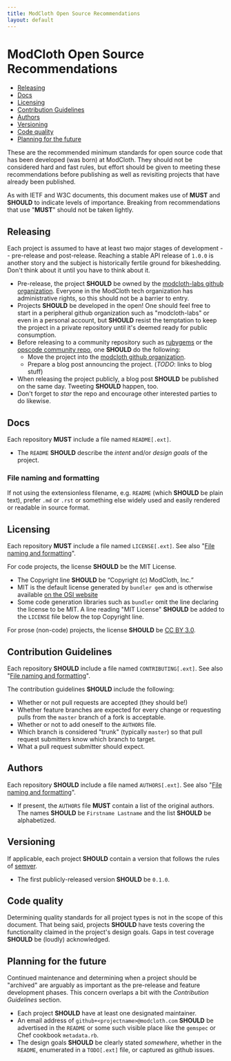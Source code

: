 ```yaml
---
title: ModCloth Open Source Recommendations
layout: default
---
```


ModCloth Open Source Recommendations
====================================

 - [Releasing](#releasing)
 - [Docs](#docs)
 - [Licensing](#licensing)
 - [Contribution Guidelines](#contribution-guidelines)
 - [Authors](#authors)
 - [Versioning](#versioning)
 - [Code quality](#code-quality)
 - [Planning for the future](#planning-for-the-future)

These are the recommended minimum standards for open source code that
has been developed (was born) at ModCloth.  They should not be
considered hard and fast rules, but effort should be given to meeting
these recommendations before publishing as well as revisiting projects
that have already been published.

As with IETF and W3C documents, this document makes use of **MUST** and
**SHOULD** to indicate levels of importance.  Breaking from
recommendations that use "**MUST**" should not be taken lightly.

## <a id="releasing"></a>Releasing

Each project is assumed to have at least two major stages of development
-- pre-release and post-release.  Reaching a stable API release of
`1.0.0` is another story and the subject is historically fertile ground
for bikeshedding.  Don't think about it until you have to think about
it.

  - Pre-release, the project **SHOULD** be owned by the [modcloth-labs
  github organization](https://github.com/modcloth-labs).  Everyone in
  the ModCloth tech organization has administrative rights, so this should
  not be a barrier to entry.
  - Projects **SHOULD** be developed in the open!  One should feel free
  to start in a peripheral github organization such as "modcloth-labs"
  or even in a personal account, but **SHOULD** resist the temptation to
  keep the project in a private repository until it's deemed ready for
  public consumption.
  - Before releasing to a community repository such as
  [rubygems](https://rubygems.org) or the [opscode community
  repo](http://community.opscode.com/), one **SHOULD** do the following:
      - Move the project into the [modcloth github organization](http://github.com/modcloth).
      - Prepare a blog post announcing the project.
      (*TODO*: links to blog stuff)
  - When releasing the project publicly, a blog post **SHOULD** be
  published on the same day.  Tweeting **SHOULD** happen, too.
  - Don't forget to *star* the repo and encourage other interested parties
  to do likewise.

## <a id="docs"></a>Docs

Each repository **MUST** include a file named `README[.ext]`.

  - The `README` **SHOULD** describe the *intent* and/or *design goals*
  of the project.

### <a id="file-naming-and-formatting"></a>File naming and formatting

If not using the extensionless filename, e.g. `README` (which **SHOULD**
be plain text), prefer `.md` or `.rst` or something else widely used and
easily rendered or readable in source format.

## <a id="licensing"></a>Licensing

Each repository **MUST** include a file named `LICENSE[.ext]`.
See also "[File naming and formatting](#file-naming-and-formatting)".

For code projects, the license **SHOULD** be the MIT License.

  - The Copyright line **SHOULD** be <q>Copyright (c) ModCloth, Inc.</q>
  - MIT is the default license generated by `bundler gem` and is
  otherwise available
  [on the OSI website](http://opensource.org/licenses/MIT)
  - Some code generation libraries such as `bundler` omit the line
  declaring the license to be MIT.  A line reading "MIT License"
  **SHOULD** be added to the `LICENSE` file below the top Copyright
  line.

For prose (non-code) projects, the license **SHOULD** be
[CC BY 3.0](http://creativecommons.org/licenses/by/3.0/).

## <a id="contribution-guidelines"></a>Contribution Guidelines

Each repository **SHOULD** include a file named `CONTRIBUTING[.ext]`.
See also "[File naming and formatting](#file-naming-and-formatting)".

The contribution guidelines **SHOULD** include the following:

  - Whether or not pull requests are accepted (they should be!)
  - Whether feature branches are expected for every change or requesting
  pulls from the `master` branch of a fork is acceptable.
  - Whether or not to add oneself to the `AUTHORS` file.
  - Which branch is considered "trunk" (typically `master`) so that pull
  request submitters know which branch to target.
  - What a pull request submitter should expect.

## <a id="authors"></a>Authors

Each repository **SHOULD** include a file named `AUTHORS[.ext]`.
See also "[File naming and formatting](#file-naming-and-formatting)".

  - If present, the `AUTHORS` file **MUST** contain a list of the
  original authors.  The names **SHOULD** be `Firstname Lastname` and the
  list **SHOULD** be alphabetized.

## <a id="versioning"></a>Versioning

If applicable, each project **SHOULD** contain a version that follows
the rules of [semver](http://semver.org/).

  - The first publicly-released version **SHOULD** be `0.1.0`.

## <a id="code-quality"></a>Code quality

Determining quality standards for all project types is not in the scope
of this document.  That being said, projects **SHOULD** have tests
covering the functionality claimed in the project's design goals.  Gaps
in test coverage **SHOULD** be (loudly) acknowledged.

## <a id="planning-for-the-future"></a>Planning for the future

Continued maintenance and determining when a project should be
"archived" are arguably as important as the pre-release and feature
development phases.  This concern overlaps a bit with the *Contribution
Guidelines* section.

  - Each project **SHOULD** have at least one designated maintainer.
  - An email address of `github+<projectname>@modcloth.com` **SHOULD**
  be advertised in the `README` or some such visible place like the
  `gemspec` or Chef cookbook `metadata.rb`.
  - The design goals **SHOULD** be clearly stated *somewhere*, whether
  in the `README`, enumerated in a `TODO[.ext]` file, or captured as
  github issues.
